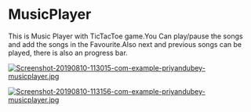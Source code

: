 # MusicPlayer
This is Music Player with TicTacToe game.You Can play/pause the songs and add the songs in the Favourite.Also next and previous songs can be played, there is also an progress bar.


[![Screenshot-20190810-113015-com-example-priyandubey-musicplayer.jpg](https://i.postimg.cc/G2wvWHpZ/Screenshot-20190810-113015-com-example-priyandubey-musicplayer.jpg)](https://postimg.cc/qtwtnByL)

[![Screenshot-20190810-113156-com-example-priyandubey-musicplayer.jpg](https://i.postimg.cc/0j9DNFDn/Screenshot-20190810-113156-com-example-priyandubey-musicplayer.jpg)](https://postimg.cc/cg5r9DDt)
